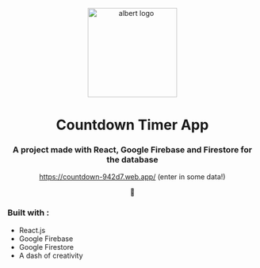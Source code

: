 <p align="center">
  <a href="https://countdown-942d7.web.app/">
    <img alt="albert logo" src="https://www.albertpadilla.com/static/logo-2eeae6eaf65305c1ff40d19bf7810f99.svg" width="180" />
  </a>
</p>
<h1 align="center">
  Countdown Timer App
</h1>

<h3 align="center">A project made with React, Google Firebase and Firestore for the database</h3>
<p align="center"><a href="https://countdown-942d7.web.app/">https://countdown-942d7.web.app/</a> (enter in some data!)</p>
<p align="center">🐙</p>

### Built with :

- React.js
- Google Firebase
- Google Firestore
- A dash of creativity
